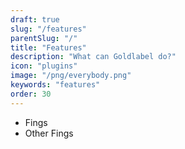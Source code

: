 ```yaml
---
draft: true
slug: "/features"
parentSlug: "/"
title: "Features"
description: "What can Goldlabel do?"
icon: "plugins"
image: "/png/everybody.png"
keywords: "features"
order: 30
---
```

- Fings
- Other Fings